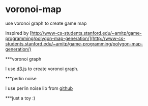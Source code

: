 voronoi-map
===========

use voronoi graph to create game map

Inspired by [http://www-cs-students.stanford.edu/~amitp/game-programming/polygon-map-generation/](http://www-cs-students.stanford.edu/~amitp/game-programming/polygon-map-generation/)

***voronoi graph

I use [d3.js](http://d3js.org/) to create voronoi graph.

***perlin noise

I use perlin noise lib from [github](https://github.com/lebesnec/island.js)

***just a toy :)
